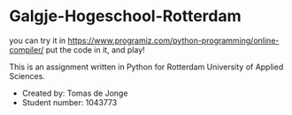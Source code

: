 # Galgje-Hogeschool-Rotterdam

you can try it in https://www.programiz.com/python-programming/online-compiler/ put the code in it, and play!

This is an assignment written in Python for Rotterdam University of Applied Sciences.

- Created by: Tomas de Jonge
- Student number: 1043773
